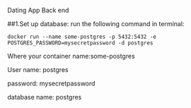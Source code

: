 Dating App Back end

##1.Set up database:
run the following command in terminal:

`docker run --name some-postgres -p 5432:5432 -e POSTGRES_PASSWORD=mysecretpassword -d postgres`

Where your container name:some-postgres

User name: postgres

password: mysecretpassword

database name: postgres


